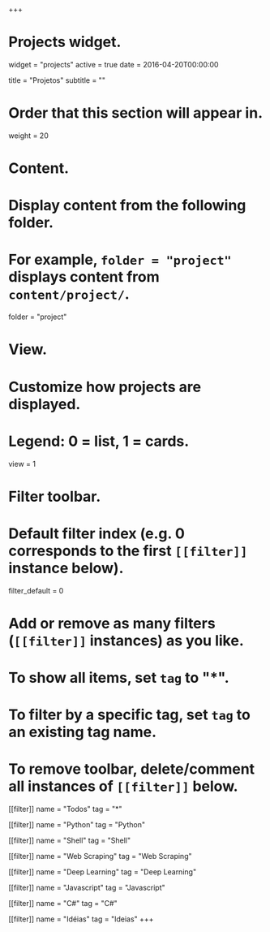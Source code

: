 +++
# Projects widget.
widget = "projects"
active = true
date = 2016-04-20T00:00:00

title = "Projetos"
subtitle = ""

# Order that this section will appear in.
weight = 20

# Content.
# Display content from the following folder.
# For example, `folder = "project"` displays content from `content/project/`.
folder = "project"

# View.
# Customize how projects are displayed.
# Legend: 0 = list, 1 = cards.
view = 1

# Filter toolbar.

# Default filter index (e.g. 0 corresponds to the first `[[filter]]` instance below).
filter_default = 0

# Add or remove as many filters (`[[filter]]` instances) as you like.
# To show all items, set `tag` to "*".
# To filter by a specific tag, set `tag` to an existing tag name.
# To remove toolbar, delete/comment all instances of `[[filter]]` below.
[[filter]]
  name = "Todos"
  tag = "*"

[[filter]]
  name = "Python"
  tag =  "Python"

[[filter]]
  name = "Shell"
  tag =  "Shell"

[[filter]]
  name = "Web Scraping"
  tag =  "Web Scraping"

[[filter]]
  name = "Deep Learning"
  tag =  "Deep Learning"

[[filter]]
  name = "Javascript"
  tag =  "Javascript"

[[filter]]
  name = "C#"
  tag =  "C#"

[[filter]]
  name = "Idéias"
  tag =  "Ideias"
+++

